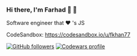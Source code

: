 ### Hi there, I'm Farhad 👋 :space_invader:
Software engineer that :heart: 's JS

CodeSandbox: https://codesandbox.io/u/fkhan77

[![GitHub followers](https://img.shields.io/github/followers/fkhan77?label=Follow&style=social)](https://github.com/fkhan77)
[![Codewars profile](https://www.codewars.com/users/fkhan77/badges/micro)](https://www.codewars.com/users/fkhan77)
<!--
**fkhan77/fkhan77** is a ✨ _special_ ✨ repository because its `README.md` (this file) appears on your GitHub profile.

Here are some ideas to get you started:

- 🔭 I’m currently working on ...
- 🌱 I’m currently learning ...
- 👯 I’m looking to collaborate on ...
- 🤔 I’m looking for help with ...
- 💬 Ask me about ...
- 📫 How to reach me: ...
- 😄 Pronouns: ...
- ⚡ Fun fact: ...
-->
